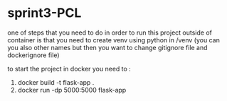 # sprint3-PCL

one of steps that you need to do in order to run this project outside of container is that you need to create venv using python in /venv 
(you can you also other names but then you want to change gitignore file and dockerignore file)

to start the project in docker you need to :
1. docker build -t flask-app .
2. docker run -dp 5000:5000 flask-app
